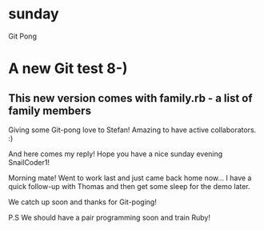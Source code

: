 # sunday
Git Pong 

# A new Git test 8-)

## This new version comes with family.rb - a list of family members

Giving some Git-pong love to Stefan! Amazing to have active collaborators. :)

And here comes my reply! Hope you have a nice sunday evening SnailCoder1!

Morning mate! Went to work last and just came back home now... I have a quick follow-up with Thomas and then get some sleep for the demo later. 

We catch up soon and thanks for Git-poging!

P.S We should have a pair programming soon and train Ruby!

